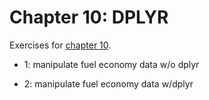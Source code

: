 # Chapter 10: DPLYR

Exercises for [chapter 10](https://info201.github.io/dplyr.html).

* 1: manipulate fuel economy data w/o dplyr

* 2: manipulate fuel economy data w/dplyr
